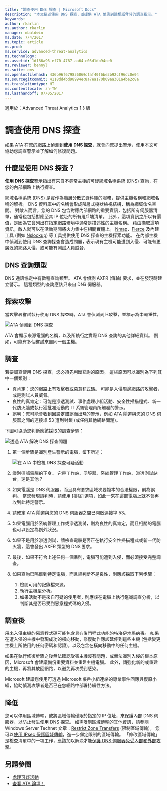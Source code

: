 ```yaml
---
title: "調查使用 DNS 探查 | Microsoft Docs"
description: "本文描述使用 DNS 探查，並提供 ATA 偵測到這類威脅時的調查指示。"
keywords: 
author: rkarlin
ms.author: rkarlin
manager: mbaldwin
ms.date: 7/4/2017
ms.topic: article
ms.prod: 
ms.service: advanced-threat-analytics
ms.technology: 
ms.assetid: 1d186a96-ef70-4787-aa64-c03d1db94ce0
ms.reviewer: bennyl
ms.suite: ems
ms.openlocfilehash: 436b96f679836060cfaf40f6be3b92cf96dc0e04
ms.sourcegitcommit: 4118dd4bd98994ec8a7ea170b09aa301a4be2c8a
ms.translationtype: HT
ms.contentlocale: zh-TW
ms.lasthandoff: 07/05/2017
---
```

適用於︰Advanced Threat Analytics 1.8 版

<a id="investigating-reconnaissance-using-dns" class="xliff"></a>

# 調查使用 DNS 探查

如果 ATA 在您的網路上偵測到**使用 DNS 探查**，就會向您提出警示，使用本文可協助您調查警示並了解如何修復問題。

<a id="what-is-reconnaissance-using-dns" class="xliff"></a>

## 什麼是使用 DNS 探查？

**使用 DNS 探查**警示指出有來自不尋常主機的可疑網域名稱系統 (DNS) 查詢，在您的內部網路上執行探查。

網域名稱系統 (DNS) 是實作為階層分散式資料庫的服務，提供主機名稱和網域名稱的解析。 DNS 資料庫中的名稱會形成階層式樹狀檢視結構，稱為網域命名空間。
對敵人而言，您的 DNS 包含對應內部網路的重要資訊，包括所有伺服器清單，通常也包括對應至其 IP 位址的所有用戶端清單。 此外，這項資訊之所以有價值，是因為它會列出在指定網路環境中通常是描述性的主機名稱。 藉由擷取這項資訊，敵人就可以在活動期間將火力集中在相關實體上。 [Nmap](https://nmap.org/)、[Fierce](https://github.com/mschwager/fierce) 及內建工具 (例如 [Nslookup](https://technet.microsoft.com/library/cc725991(v=ws.11).aspx)) 等工具提供使用 DNS 探查的主機探索功能。
在內部主機中偵測到使用 DNS 查詢探查會造成問題，表示現有主機可能遭到入侵、可能有更廣泛的網路入侵，或可能有測試人員威脅。

<a id="dns-query-types" class="xliff"></a>

## DNS 查詢類型

DNS 通訊協定中有數種查詢類型。 ATA 會偵測 AXFR (傳輸) 要求，並在發現時建立警示。 這種類型的查詢應該只來自 DNS 伺服器。

<a id="discovering-the-attack" class="xliff"></a>

## 探索攻擊

當攻擊者嘗試執行使用 DNS 探查時，ATA 會偵測到此攻擊，並標示為中嚴重性。

![ATA 偵測到 DNS 探查](./media/dns-recon.png)
 
ATA 會顯示來源電腦的名稱，以及所執行之實際 DNS 查詢的其他詳細資料。 例如，可能有多個嘗試來自同一個主機。

<a id="investigating" class="xliff"></a>

## 調查

若要調查使用 DNS 探查，您必須先判斷查詢的原因。 這些原因可以識別為下列其中一個類別： 
-   真肯定：您的網路上有攻擊者或惡意程式碼。 可能是入侵周邊網路的攻擊者，或是測試人員威脅。
-   良性的真肯定：可能是滲透測試、事件處理小組活動、安全性掃描程式、新一代防火牆或執行獲批准活動的 IT 系統管理員所觸發的警示。
-   誤判：您可能會收到因設定錯誤而出現的警示，例如 ATA 閘道與您的 DNS 伺服器之間的連接埠 53 遭到封鎖 (或任何其他網路問題)。

下圖可協助您判斷應該採取的調查步驟：

![透過 ATA 解決 DNS 探查問題](./media/dns-recon-diagram.png)
 
1.  第一個步驟是識別產生警示的電腦，如下所述：
 
    ![在 ATA 中檢視 DNS 探查可疑活動](./media/dns-recon-2.png)
2.  識別這部電腦的正身。 它是工作站、伺服器、系統管理工作站、滲透測試站台，還是其他？
3.  如果電腦是 DNS 伺服器，而且具有要求區域次要複本的合法權限，則為誤判。 當您發現誤判時，請使用 [排除] 選項，如此一來在這部電腦上就不會再收到此特定警示。
4. 請確定 ATA 閘道與您的 DNS 伺服器之間已開啟連接埠 53。
4.  如果電腦用於系統管理工作或滲透測試，則為良性的真肯定，而且相關的電腦也可以設定為例外狀況。
5.  如果不是用於滲透測試，請檢查電腦是否正在執行安全性掃描程式或新一代防火牆，這會發出 AXFR 類型的 DNS 要求。
6.  最後，如果不符合上述任何一個準則，電腦可能遭到入侵，而必須接受完整調查。 
7.  如果查詢已隔離到特定電腦，而且經判斷不是良性，則應該採取下列步驟：
    1.  檢閱可用的記錄檔來源。 
    2.  執行主機型分析。 
    3.  如果活動不是來自可疑的使用者，則應該在電腦上執行鑑識調查分析，以判斷其是否已受到惡意程式碼的入侵。

<a id="post-investigation" class="xliff"></a>

## 調查後

用來入侵主機的惡意程式碼可能包含具有後門程式功能的特洛伊木馬病毒。 如果在遭入侵的主機中發現成功的橫向移動，修復動作應該延伸到這些主機 (包括變更主機上所使用的任何密碼和認證)，以及包含在橫向移動中的任何主機。 

如果在執行修復步驟之後無法確認受害主機沒有問題，或無法識別入侵的根本原因，Microsoft 會建議備份重要資料並重建主機電腦。 此外，請強化新的或重建的主機，再將其放回網路，以避免再次受到感染。 

Microsoft 建議您使用可透過 Microsoft 帳戶小組連絡的專業事件回應與復原小組，協助偵測攻擊者是否已在您網路中部署持續性方法。

<a id="mitigation" class="xliff"></a>

## 降低

您可以停用區域傳輸，或將區域傳輸僅限於指定的 IP 位址，來保護內部 DNS 伺服器，以防止發生使用 DNS 探查。 如需限制區域傳輸的其他資訊，請參閱 Windows Server Technet 文章：[Restrict Zone Transfers](https://technet.microsoft.com/library/ee649273(v=ws.10).aspx) (限制區域傳輸)。 您可以[使用 IPsec 保護區域傳輸](https://technet.microsoft.com/library/ee649192(v=ws.10).aspx)，進一步鎖定限制的區域傳輸。 「修改區域傳輸」是檢查清單中的一項工作，應該加以解決才能[保護 DNS 伺服器免受內部和外部攻擊](https://technet.microsoft.com/library/cc770432(v=ws.11).aspx)。



<a id="see-also" class="xliff"></a>

## 另請參閱
- [處理可疑活動](working-with-suspicious-activities.md)
- [查看 ATA 論壇！](https://social.technet.microsoft.com/Forums/security/home?forum=mata)
